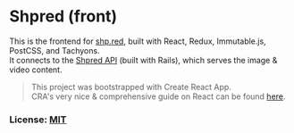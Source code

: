 # Shpred (front)

This is the frontend for [shp.red](https://shp.red), built with React, Redux, Immutable.js, PostCSS, and Tachyons.  
It connects to the [Shpred API](https://github.com/MythicalFish/shpred-api) (built with Rails), which serves the image & video content.

> This project was bootstrapped with Create React App.  
> CRA's very nice & comprehensive guide on React can be found [here](https://github.com/facebookincubator/create-react-app/blob/master/packages/react-scripts/template/README.md).

### License: [MIT](https://en.wikipedia.org/wiki/MIT_License)
